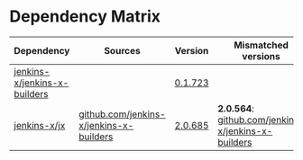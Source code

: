 # Dependency Matrix

Dependency | Sources | Version | Mismatched versions
---------- | ------- | ------- | -------------------
[jenkins-x/jenkins-x-builders](https://github.com/jenkins-x/jenkins-x-builders.git) |  | [0.1.723]() | 
[jenkins-x/jx](https://github.com/jenkins-x/jx.git) | [github.com/jenkins-x/jenkins-x-builders](https://github.com/jenkins-x/jenkins-x-builders) | [2.0.685](https://github.com/jenkins-x/jx/releases/tag/v2.0.685) | **2.0.564**: [github.com/jenkins-x/jenkins-x-builders](https://github.com/jenkins-x/jenkins-x-builders)
